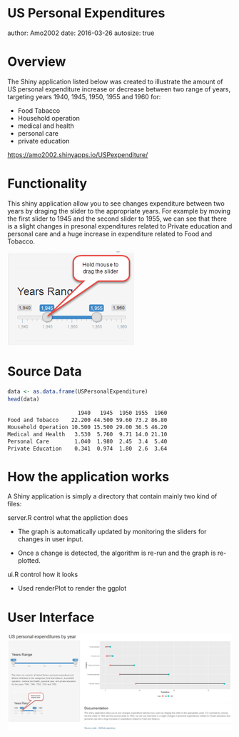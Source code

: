 US Personal Expenditures
========================================================
author: Amo2002
date:  2016-03-26
autosize: true

Overview
========================================================
The Shiny application listed below was created to illustrate the amount of US personal expenditure increase or decrease between two range of years, targeting years 1940, 1945, 1950, 1955 and 1960 for:

- Food Tabacco
- Household operation 
- medical and health
- personal care 
- private education 

<https://amo2002.shinyapps.io/USPexpenditure/>


Functionality
========================================================


This shiny application allow you to see changes expenditure between two years by  draging the slider to the appropriate years. For example by moving the first slider to 1945 and the second slider to 1955, we can see that there is a slight changes in presonal expenditures related to Private education and personal care and a huge increase in expenditure related to Food and Tobacco.

<img src="www/DragMouse.png" style="background-color:transparent; border:0px; box-shadow:none;"></img>


Source Data 
========================================================


```r
data <- as.data.frame(USPersonalExpenditure)
head(data)
```

```
                      1940   1945  1950 1955  1960
Food and Tobacco    22.200 44.500 59.60 73.2 86.80
Household Operation 10.500 15.500 29.00 36.5 46.20
Medical and Health   3.530  5.760  9.71 14.0 21.10
Personal Care        1.040  1.980  2.45  3.4  5.40
Private Education    0.341  0.974  1.80  2.6  3.64
```


How the application works
========================================================
A Shiny application is simply a directory that contain mainly two kind of files:


server.R  control what the appliction does

  - The graph is automatically updated by monitoring the sliders for changes in user input.

  - Once a change is detected, the  algorithm is re-run and the graph is re-plotted.

ui.R control how it looks

  - Used renderPlot to render the ggplot 
  
  
  
User Interface
=========================================================

<img src="Presentation.JPG" style="background-color:transparent; border:0px; box-shadow:none;"></img>
